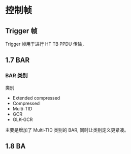 # 控制帧

## Trigger 帧

Trigger 帧用于进行 HT TB PPDU 传输，

## 1.7 BAR

### BAR 类别

类别

 - Extended compressed
 - Compressed
 - Multi-TID
 - GCR
 - GLK-GCR

主要是增加了 Multi-TID 类别的 BAR, 同时让类别定义更紧凑。

## 1.8 BA



## 
